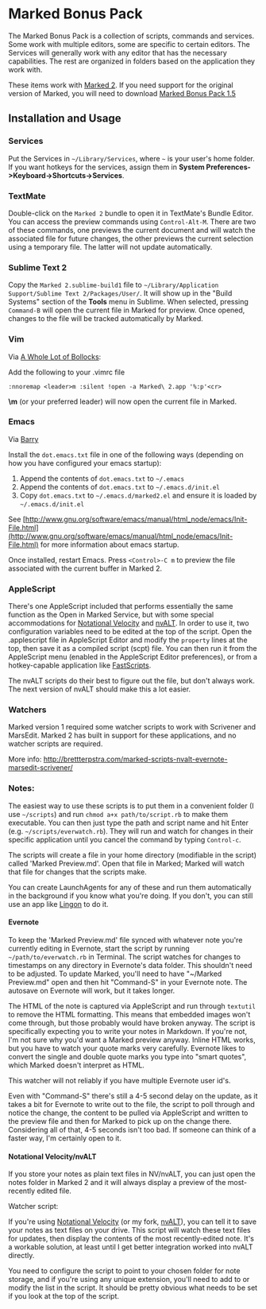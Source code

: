 # Marked Bonus Pack #

The Marked Bonus Pack is a collection of scripts, commands and services. Some work with multiple editors, some are specific to certain editors. The Services will generally work with any editor that has the necessary capabilities. The rest are organized in folders based on the application they work with.

These items work with [Marked 2](http://marked2app.com). If you need support for the original version of Marked, you will need to download [Marked Bonus Pack 1.5](https://github.com/kotfu/marked-bonus-pack/releases/tag/v1.5)

## Installation and Usage

### Services

Put the Services in `~/Library/Services`, where `~` is your user's home folder. If you want hotkeys for the services, assign them in **System Preferences->Keyboard->Shortcuts->Services**.

### TextMate

Double-click on the `Marked 2` bundle to open it in TextMate's Bundle Editor. You can access the preview commands using `Control-Alt-M`. There are two of these commands, one previews the current document and will watch the associated file for future changes, the other previews the current selection using a temporary file. The latter will not update automatically.

### Sublime Text 2

Copy the `Marked 2.sublime-build1` file to `~/Library/Application Support/Sublime Text 2/Packages/User/`. It will show up in the "Build Systems" section of the **Tools** menu in Sublime. When selected, pressing `Command-B` will open the current file in Marked for preview. Once opened, changes to the file will be tracked automatically by Marked.

### Vim

Via [A Whole Lot of Bollocks](http://captainbollocks.tumblr.com/post/9858989188/linking-macvim-and-marked-app):

Add the following to your .vimrc file

	:nnoremap <leader>m :silent !open -a Marked\ 2.app '%:p'<cr>

**\m** (or your preferred leader) will now open the current file in Marked.

### Emacs

Via [Barry](http://spacebeast.com/blog/)

Install the `dot.emacs.txt` file in one of the following ways (depending on how you have configured your emacs startup):

 1. Append the contents of `dot.emacs.txt` to `~/.emacs`
 2. Append the contents of `dot.emacs.txt` to `~/.emacs.d/init.el`
 3. Copy `dot.emacs.txt` to `~/.emacs.d/marked2.el` and ensure it is loaded by `~/.emacs.d/init.el`
 
See [http://www.gnu.org/software/emacs/manual/html_node/emacs/Init-File.html](http://www.gnu.org/software/emacs/manual/html_node/emacs/Init-File.html) for more information about emacs startup.

Once installed, restart Emacs. Press `<Control>-C m` to preview the file associated with the current buffer in Marked 2.

### AppleScript

There's one AppleScript included that performs essentially the same function as the Open in Marked Service, but with some special accommodations for [Notational Velocity](http://notational.net/) and [nvALT](http://brettterpstra.com/project/nvalt/). In order to use it, two configuration variables need to be edited at the top of the script. Open the .applescript file in AppleScript Editor and modify the `property` lines at the top, then save it as a compiled script (scpt) file. You can then run it from the AppleScript menu (enabled in the AppleScript Editor preferences), or from a hotkey-capable application like [FastScripts](http://www.red-sweater.com/fastscripts/).

The nvALT scripts do their best to figure out the file, but don't always work. The next version of nvALT should make this a lot easier.

### Watchers ###

Marked version 1 required some watcher scripts to work with Scrivener and MarsEdit. Marked 2 has built in support for these applications, and no watcher scripts are required.

More info: <http://brettterpstra.com/marked-scripts-nvalt-evernote-marsedit-scrivener/>

### Notes:

The easiest way to use these scripts is to put them in a convenient folder (I use `~/scripts`) and run `chmod a+x path/to/script.rb` to make them executable. You can then just type the path and script name and hit Enter (e.g. `~/scripts/everwatch.rb`). They will run and watch for changes in their specific application until you cancel the command by typing `Control-c`.

The scripts will create a file in your home directory (modifiable in the script) called 'Marked Preview.md'. Open that file in Marked; Marked will watch that file for changes that the scripts make.

You can create LaunchAgents for any of these and run them automatically in the background if you know what you're doing. If you don't, you can still use an app like [Lingon](http://www.peterborgapps.com/lingon/) to do it.

#### Evernote

To keep the 'Marked Preview.md' file synced with whatever note you're currently editing in Evernote, start the script by running `~/path/to/everwatch.rb` in Terminal. The script watches for changes to timestamps on any directory in Evernote's data folder. This shouldn't need to be adjusted. To update Marked, you'll need to have "~/Marked Preview.md" open and then hit "Command-S" in your Evernote note. The autosave on Evernote will work, but it takes longer. 

The HTML of the note is captured via AppleScript and run through `textutil` to remove the HTML formatting. This means that embedded images won't come through, but those probably would have broken anyway. The script is specifically expecting you to write your notes in Markdown. If you're not, I'm not sure why you'd want a Marked preview anyway. Inline HTML works, but you have to watch your quote marks very carefully. Evernote likes to convert the single and double quote marks you type into "smart quotes", which Marked doesn't interpret as HTML.

This watcher will not reliably if you have multiple Evernote user id's.

Even with "Command-S" there's still a 4-5 second delay on the update, as it takes a bit for Evernote to write out to the file, the script to poll through and notice the change, the content to be pulled via AppleScript and written to the preview file and then for Marked to pick up on the change there. Considering all of that, 4-5 seconds isn't too bad. If someone can think of a faster way, I'm certainly open to it.

#### Notational Velocity/nvALT

If you store your notes as plain text files in NV/nvALT, you can just open the notes folder in Marked 2 and it will always display a preview of the most-recently edited file.

Watcher script:

If you're using [Notational Velocity][nv] (or my fork, [nvALT][nvalt]), you can tell it to save your notes as text files on your drive. This script will watch these text files for updates, then display the contents of the most recently-edited note. It's a workable solution, at least until I get better integration worked into nvALT directly.

You need to configure the script to point to your chosen folder for note storage, and if you're using any unique extension, you'll need to add to or modify the list in the script. It should be pretty obvious what needs to be set if you look at the top of the script.

[nv]: http://notational.net
[nvalt]: http://brettterpstra.com/projects/nvalt


